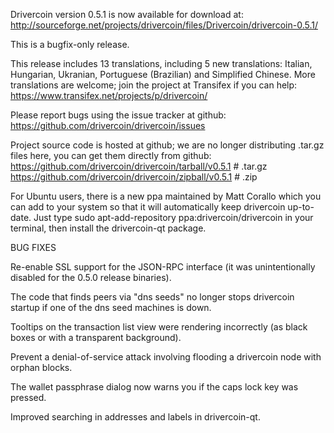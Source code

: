 Drivercoin version 0.5.1 is now available for download at:
http://sourceforge.net/projects/drivercoin/files/Drivercoin/drivercoin-0.5.1/

This is a bugfix-only release.

This release includes 13 translations, including 5 new translations:
Italian, Hungarian, Ukranian, Portuguese (Brazilian) and Simplified Chinese.
More translations are welcome; join the project at Transifex if you can help:
https://www.transifex.net/projects/p/drivercoin/

Please report bugs using the issue tracker at github:
https://github.com/drivercoin/drivercoin/issues

Project source code is hosted at github; we are no longer
distributing .tar.gz files here, you can get them
directly from github:
https://github.com/drivercoin/drivercoin/tarball/v0.5.1  # .tar.gz
https://github.com/drivercoin/drivercoin/zipball/v0.5.1  # .zip

For Ubuntu users, there is a new ppa maintained by Matt Corallo which
you can add to your system so that it will automatically keep
drivercoin up-to-date.  Just type
sudo apt-add-repository ppa:drivercoin/drivercoin
in your terminal, then install the drivercoin-qt package.


BUG FIXES

Re-enable SSL support for the JSON-RPC interface (it was unintentionally
disabled for the 0.5.0 release binaries).

The code that finds peers via "dns seeds" no longer stops drivercoin startup
if one of the dns seed machines is down.

Tooltips on the transaction list view were rendering incorrectly (as black boxes
or with a transparent background).

Prevent a denial-of-service attack involving flooding a drivercoin node with
orphan blocks.

The wallet passphrase dialog now warns you if the caps lock key was pressed.

Improved searching in addresses and labels in drivercoin-qt.
